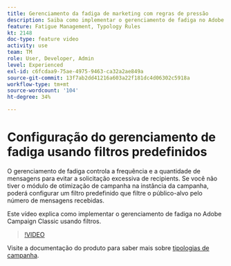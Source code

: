 ```yaml
---
title: Gerenciamento da fadiga de marketing com regras de pressão
description: Saiba como implementar o gerenciamento de fadiga no Adobe Campaign Classic usando filtros.
feature: Fatigue Management, Typology Rules
kt: 2148
doc-type: feature video
activity: use
team: TM
role: User, Developer, Admin
level: Experienced
exl-id: c6fcdaa9-75ae-4975-9463-ca32a2ae849a
source-git-commit: 13f7ab2dd41216a603a22f181dc4d06302c5918a
workflow-type: tm+mt
source-wordcount: '104'
ht-degree: 34%

---
```


# Configuração do gerenciamento de fadiga usando filtros predefinidos

O gerenciamento de fadiga controla a frequência e a quantidade de mensagens para evitar a solicitação excessiva de recipients. Se você não tiver o módulo de otimização de campanha na instância da campanha, poderá configurar um filtro predefinido que filtre o público-alvo pelo número de mensagens recebidas.

Este vídeo explica como implementar o gerenciamento de fadiga no Adobe Campaign Classic usando filtros.

>[!VIDEO](https://video.tv.adobe.com/v/25091?quality=12&learn=on)

Visite a documentação do produto para saber mais sobre [tipologias de campanha](https://experienceleague.adobe.com/docs/campaign-classic/using/orchestrating-campaigns/campaign-optimization/about-campaign-typologies.html?lang=pt-BR).
